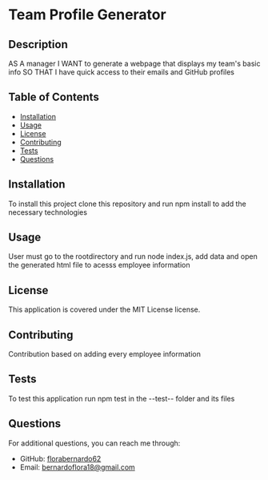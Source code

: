 
# Team Profile Generator 

## Description
AS A manager
I WANT to generate a webpage that displays my team's basic info
SO THAT I have quick access to their emails and GitHub profiles


## Table of Contents
- [Installation](#installation)
- [Usage](#usage)
- [License](#license)
- [Contributing](#contributing)
- [Tests](#tests)
- [Questions](#questions)

## Installation
To install this project clone this repository and run npm install to add the necessary technologies

## Usage
User must go to the rootdirectory and run node index.js, add data and open the generated html file to acesss employee information 

## License
This application is covered under the MIT License license.

## Contributing
Contribution based on adding every employee information

## Tests
To test this application run npm test in the --test-- folder and its files

## Questions
For additional questions, you can reach me through:
- GitHub: [florabernardo62](https://github.com/florabernardo62)
- Email: bernardoflora18@gmail.com
